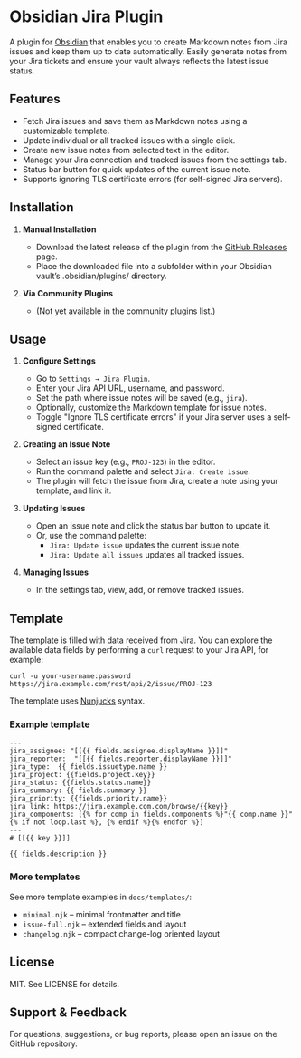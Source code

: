 # Obsidian Jira Plugin

A plugin for [Obsidian](https://obsidian.md/) that enables you to create Markdown notes from Jira issues and keep them up to date automatically. Easily generate notes from your Jira tickets and ensure your vault always reflects the latest issue status.

## Features

- Fetch Jira issues and save them as Markdown notes using a customizable template.
- Update individual or all tracked issues with a single click.
- Create new issue notes from selected text in the editor.
- Manage your Jira connection and tracked issues from the settings tab.
- Status bar button for quick updates of the current issue note.
- Supports ignoring TLS certificate errors (for self-signed Jira servers).

## Installation

1. **Manual Installation**
   - Download the latest release of the plugin from the [GitHub Releases](https://github.com/maksim77/obsidian-jira/releases) page.
   - Place the downloaded file into a subfolder within your Obsidian vault’s .obsidian/plugins/ directory.

2. **Via Community Plugins**
   - (Not yet available in the community plugins list.)

## Usage

1. **Configure Settings**
   - Go to `Settings → Jira Plugin`.
   - Enter your Jira API URL, username, and password.
   - Set the path where issue notes will be saved (e.g., `jira`).
   - Optionally, customize the Markdown template for issue notes.
   - Toggle "Ignore TLS certificate errors" if your Jira server uses a self-signed certificate.

2. **Creating an Issue Note**
   - Select an issue key (e.g., `PROJ-123`) in the editor.
   - Run the command palette and select `Jira: Create issue`.
   - The plugin will fetch the issue from Jira, create a note using your template, and link it.

3. **Updating Issues**
   - Open an issue note and click the status bar button to update it.
   - Or, use the command palette:
     - `Jira: Update issue` updates the current issue note.
     - `Jira: Update all issues` updates all tracked issues.

4. **Managing Issues**
   - In the settings tab, view, add, or remove tracked issues.

## Template

The template is filled with data received from Jira.
You can explore the available data fields by performing a `curl` request to your Jira API, for example:

```
curl -u your-username:password https://jira.example.com/rest/api/2/issue/PROJ-123
```

The template uses [Nunjucks](https://mozilla.github.io/nunjucks/) syntax.

### Example template
```
---
jira_assignee: "[[{{ fields.assignee.displayName }}]]"
jira_reporter:  "[[{{ fields.reporter.displayName }}]]"
jira_type:  {{ fields.issuetype.name }}
jira_project: {{fields.project.key}}
jira_status: {{fields.status.name}}
jira_summary: {{ fields.summary }}
jira_priority: {{fields.priority.name}}
jira_link: https://jira.example.com.com/browse/{{key}}
jira_components: [{% for comp in fields.components %}"{{ comp.name }}"{% if not loop.last %}, {% endif %}{% endfor %}]
---
# [[{{ key }}]]

{{ fields.description }}

```

### More templates
See more template examples in `docs/templates/`:
- `minimal.njk` – minimal frontmatter and title
- `issue-full.njk` – extended fields and layout
- `changelog.njk` – compact change-log oriented layout

## License
MIT. See LICENSE for details.

## Support & Feedback
For questions, suggestions, or bug reports, please open an issue on the GitHub repository.
